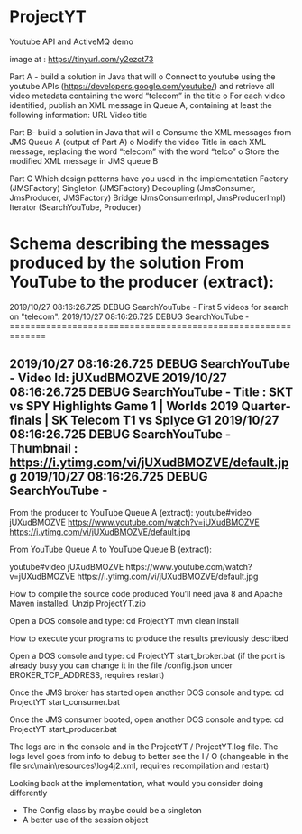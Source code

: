 # ProjectYT
Youtube API and ActiveMQ demo

image at : https://tinyurl.com/y2ezct73

Part A - build a solution in Java that will
o   Connect to youtube using the youtube APIs (https://developers.google.com/youtube/) and retrieve all video metadata containing the word “telecom” in the title
o   For each video identified, publish an XML message in Queue A, containing at least the following information:
      URL
      Video title
 
Part B- build a solution in Java that will
o   Consume the XML messages from JMS Queue A (output of Part A)
o   Modify the video Title in each XML message, replacing the word “telecom” with the word “telco”
o   Store the modified XML message in JMS queue B
 
Part C
Which design patterns have you used in the implementation
Factory (JMSFactory)
Singleton (JMSFactory)
Decoupling (JmsConsumer, JmsProducer, JMSFactory)
Bridge (JmsConsumerImpl, JmsProducerImpl)
Iterator (SearchYouTube, Producer)

Schema describing the messages produced by the solution
From YouTube to the producer (extract):
=============================================================
2019/10/27 08:16:26.725 DEBUG SearchYouTube -    First 5 videos for search on "telecom".
2019/10/27 08:16:26.725 DEBUG SearchYouTube - =============================================================

2019/10/27 08:16:26.725 DEBUG SearchYouTube -  Video Id:  jUXudBMOZVE
2019/10/27 08:16:26.725 DEBUG SearchYouTube -  Title      : SKT vs SPY Highlights Game 1 | Worlds 2019 Quarter-finals | SK Telecom T1 vs Splyce G1
2019/10/27 08:16:26.725 DEBUG SearchYouTube -  Thumbnail  : https://i.ytimg.com/vi/jUXudBMOZVE/default.jpg
2019/10/27 08:16:26.725 DEBUG SearchYouTube - 
-------------------------------------------------------------

From the producer to YouTube Queue A (extract):
<SearchResult>
  <id>
    <kind>youtube#video</kind>
    <videoId>jUXudBMOZVE</videoId>
    <URL>https://www.youtube.com/watch?v=jUXudBMOZVE</URL>
  </id>
  <snippet>
    <thumbnails>
      <default>
        <url>https://i.ytimg.com/vi/jUXudBMOZVE/default.jpg</url>
      </default>
    </thumbnails>
    <title>SKT vs SPY Highlights Game 1 | Worlds 2019 Quarter-finals | SK Telecom T1 vs Splyce G1</title>
  </snippet>
</SearchResult>

From YouTube Queue A to YouTube Queue B (extract):
<?xml version="1.0" encoding="UTF-8" standalone="no"?>
<SearchResult>
  <id>
    <kind>youtube#video</kind>
    <videoId>jUXudBMOZVE</videoId>
    <URL>https://www.youtube.com/watch?v=jUXudBMOZVE</URL>
  </id>
  <snippet>
    <thumbnails>
      <default>
        <url>https://i.ytimg.com/vi/jUXudBMOZVE/default.jpg</url>
      </default>
    </thumbnails>
    <title>SKT vs SPY Highlights Game 1 | Worlds 2019 Quarter-finals | SK telco T1 vs Splyce G1</title>
  </snippet>
</SearchResult>

How to compile the source code produced
You’ll need java 8 and Apache Maven installed.
Unzip ProjectYT.zip

Open a DOS console and type:
cd ProjectYT
mvn clean install


How to execute your programs to produce the results previously described

Open a DOS console and type:
cd ProjectYT
start_broker.bat (if the port is already busy you can change it in the file /config.json under BROKER_TCP_ADDRESS, requires restart)

Once the JMS broker has started open another DOS console and type:
cd ProjectYT
start_consumer.bat

Once the JMS consumer booted, open another DOS console and type:
cd ProjectYT
start_producer.bat

The logs are in the console and in the ProjectYT / ProjectYT.log file.
The logs level goes from info to debug to better see the I / O (changeable in the file src\main\resources\log4j2.xml, requires recompilation and restart)


Looking back at the implementation, what would you consider doing differently

-	The Config class by maybe could be a singleton
-	A better use of the session object



